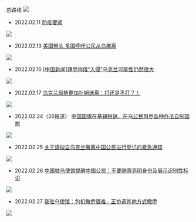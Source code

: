 总路线
![](./00.jpg)

- 2022.02.11
[防疫要紧](https://mp.weixin.qq.com/s/k55xW8jHH9Xizof4k0BNWg)

![](./01.jpg)

- 2022.02.13
[美国带头 多国呼吁公民从乌撤离](https://j.021east.com/p/1644724183041033)

![](./06.jpg)

- 2022.02.16
[[中国新闻]拜登称俄“入侵”乌克兰可能性仍然很大](https://tv.cctv.com/2022/02/16/VIDEILL2gGkPVPMPkoiweeBC220216.shtml?spm=C52507945305.P1Tyk9aHorGZ.0.0)

![](./07.jpg)

- 2022.02.17
[乌克兰局势更加扑朔迷离：打还是不打？！](http://www.china.com.cn/opinion2020/2022-02/17/content_78054840.shtml)

![](./08.jpg)

- 2022.02.24（26报道）
[中国国旗在基辅脱销，在乌公民用尽各种办法自制国旗 ](https://www.sohu.com/a/525477287_115479)

![](./02.jpg)

- 2022.02.25
[关于请拟自乌克兰撤离中国公民进行登记的紧急通知](https://mp.weixin.qq.com/s/QRXgJ3AENRY9kSfWh_MgJw)

![](./04.jpg)

- 2022.02.26
[中国驻乌使馆提醒中国公民：不要随意亮明身份及展示识别性标识](https://m.bjnews.com.cn/detail/164583542014687.html)

![](./03.jpg)

- 2022.02.27
[我驻乌使馆：包机撤侨很难，正协调其他方式撤侨](https://new.qq.com/omn/20220227/20220227A0799V00.html)

![](./05.jpg)
